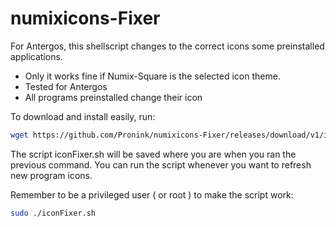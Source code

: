 # numixicons-Fixer
For Antergos, this shellscript changes to the correct icons some preinstalled applications.
* Only it works fine if Numix-Square is the selected icon theme.
* Tested for Antergos
* All programs preinstalled change their icon

To download and install easily, run:
```bash
wget https://github.com/Pronink/numixicons-Fixer/releases/download/v1/iconFixer.sh; sudo chmod +x iconFixer.sh; sudo ./iconFixer.sh
```
The script iconFixer.sh will be saved where you are when you ran the previous command.
You can run the script whenever you want to refresh new program icons.

Remember to be a privileged user ( or root ) to make the script work:
```bash
sudo ./iconFixer.sh
```
